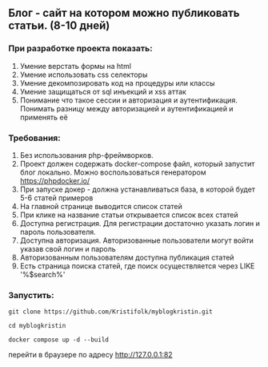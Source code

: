 ## Блог - сайт на котором можно публиковать статьи.  (8-10 дней)

### При разработке проекта показать:

1. Умение верстать формы на html
2. Умение использовать css селекторы
3. Умение декомпозировать код на процедуры или классы
4. Умение защищаться от sql инъекций и xss аттак
5. Понимание что такое сессии и авторизация и аутентификация. Понимать разницу между авторизацией и аутентификацией и
   применять её

### Требования:

1. Без использования php-фреймворков.
2. Проект должен содержать docker-compose файл, который запустит блог локально. Можно воспользоваться
   генератором https://phpdocker.io/
3. При запуске докер - должна устанавливаться база, в которой будет 5-6 статей примеров
4. На главной странице выводится список статей
5. При клике на название статьи открывается список всех статей
6. Доступна регистрация. Для регистрации достаточно указать логин и пароль пользователя.
7. Доступна авторизация. Авторизованные пользователи могут войти указав свой логин и пароль
8. Авторизованным пользователям доступна публикация статей
9. Есть страница поиска статей, где поиск осуществляется через LIKE '%$search%'

### Запустить:

 ```
git clone https://github.com/Kristifolk/myblogkristin.git

cd myblogkristin

docker compose up -d --build 

 ```

перейти в браузере по адресу http://127.0.0.1:82


